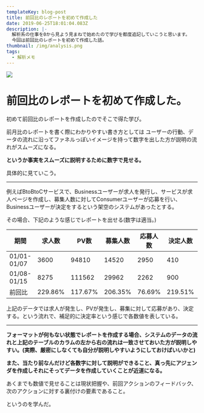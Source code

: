 ```yaml
---
templateKey: blog-post
title: 前回比のレポートを初めて作成した
date: 2019-06-25T18:01:04.083Z
description: |-
  解析系の仕事を0から見よう見まねで始めたので学びを都度追記していこうと思います。
  今回は前回比のレポートを初めて作成した話。
thumbnail: /img/analysis.png
tags:
  - 解析メモ
---
```

![](/img/analysis.png)

# 前回比のレポートを初めて作成した。
初めて前回比のレポートを作成したのでそこで得た学び。

前月比のレポートを書く際にわかりやすい書き方としては
ユーザーの行動、データの流れに沿ってファネルっぽいイメージを持って数字を出した方が説明の流れがスムーズになる。

**というか事実をスムーズに説明するために数字で見せる。**

具体的に見ていこう。

---


例えばBtoBtoCサービスで、Businessユーザーが求人を発行し、サービスが求人ページを作成し、募集人数に対してConsumerユーザーが応募を行い、Businessユーザーが決定をするという架空のシステムがあったとする。

その場合、下記のような感じでレポートを出せる(数字は適当。)


|      期間       | 求人数     | PV数     | 募集人数    | 応募人数   | 決定人数    | 決定率 |
| ----------- | ------- | ------- | ------- | ------ | ------- | ------------------ |
| 01/01-01/07 | 3600    | 94810   | 14520   | 2950   | 410     | 13.90%             |
| 01/08-01/15 | 8275    | 111562  | 29962   | 2262   | 900     | 39.78%             |
| 前回比         | 229.86% | 117.67% | 206.35% | 76.69% | 219.51% | 286.19%            |

上記のデータでは求人が発生し、PVが発生し、募集に対して応募があり、決定する。という流れで、補足的に決定率という感じで各数値を表している。

---

**フォーマットが何もない状態でレポートを作成する場合、システムのデータの流れと上記のテーブルのカラムの左から右の流れは一致させておいた方が説明しやすい。(実際、厳密にしなくても自分が説明しやすいようにしておけばいいかと)**

**また、当たり前なんだけど各数字に対して説明ができること、真っ先にアジェンダを作成しそれにそってデータを作成していくことが近道になる。**

あくまでも数値で見せることは現状把握や、前回アクションのフィードバック、次のアクションに対する裏付けの要素であること。

というのを学んだ。



